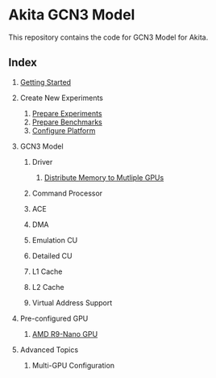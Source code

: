 # Akita GCN3 Model

This repository contains the code for GCN3 Model for Akita.

## Index

1. [Getting Started](./getting_started.md)
1. Create New Experiments

    1. [Prepare Experiments](prepare_experiments.md)
    1. [Prepare Benchmarks](prepare_benchmarks.md)
    1. [Configure Platform](configure_platform.md)

1. GCN3 Model

    1. Driver

        1. [Distribute Memory to Mutliple GPUs](./driver/distribute_memory_to_multi_gpus.md)

    1. Command Processor
    1. ACE
    1. DMA
    1. Emulation CU
    1. Detailed CU
    1. L1 Cache
    1. L2 Cache
    1. Virtual Address Support

1. Pre-configured GPU

    1. [AMD R9-Nano GPU](r9nano.md)

1. Advanced Topics

    1. Multi-GPU Configuration

